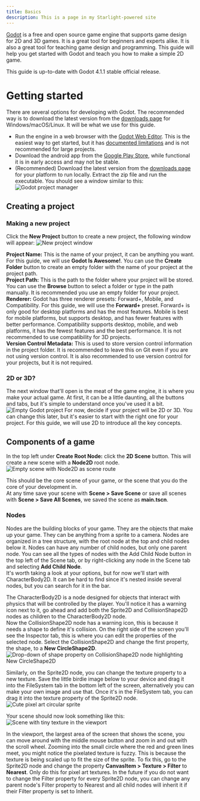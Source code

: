 ```yaml
---
title: Basics
description: This is a page in my Starlight-powered site
---
```


[Godot](https://godotengine.org/) is a free and open source game engine that supports game design for 2D and 3D games. It is a great tool for beginners and experts alike. It is also a great tool for teaching game design and programming. This guide will help you get started with Godot and teach you how to make a simple 2D game.

This guide is up-to-date with Godot 4.1.1 stable official release.
# Getting started
There are several options for developing with Godot. The recommended way is to download the latest version from the [downloads page](https://godotengine.org/download/) for Windows/macOS/Linux. It will be what we use for this guide.

- Run the engine in a web browser with the [Godot Web Editor](https://editor.godotengine.org/releases/4.1.1.stable). This is the easiest way to get started, but it has [documented limitations](https://docs.godotengine.org/en/stable/getting_started/editor/web_editor.html#limitations) and is not recommended for large projects.
- Download the android app from the [Google Play Store](https://play.google.com/store/apps/details?id=org.godotengine.editor.v4), while functional it is in early access and may not be stable.
- (Recommended) Download the latest version from the [downloads page](https://godotengine.org/download/) for your platform to run locally. Extract the zip file and run the executable. You should see a window similar to this:
![Godot project manager](./ProjectManager.png)

## Creating a project
### Making a new project
Click the **New Project** button to create a new project, the following window will appear:
![New project window](./NewProject.png)

**Project Name:**
This is the name of your project, it can be anything you want. For this guide, we will use **Godot Is Awesome!**.
You can use the **Create Folder** button to create an empty folder with the name of your project at the project path.  
**Project Path:**
This is the path to the folder where your project will be stored.
You can use the **Browse** button to select a folder or type in the path manually.
It is recommended you use an empty folder for your project.  
**Renderer:**
Godot has three renderer presets: Forward+, Mobile, and Compatibility.
For this guide, we will use the **Forward+** preset.
Forward+ is only good for desktop platforms and has the most features.
Mobile is best for mobile platforms, but supports desktop, and has fewer features with better performance.
Compatibility supports desktop, mobile, and web platforms, it has the fewest features and the best performance. It is not recommended to use compatibility for 3D projects.  
**Version Control Metadata:**
This is used to store version control information in the project folder. It is recommended to leave this on Git even if you are not using version control. It is also recommended to use version control for your projects, but it is not required.  

### 2D or 3D?
The next window that'll open is the meat of the game engine, it is where you make your actual game. At first, it can be a little daunting, all the buttons and tabs, but it's simple to understand once you've used it a bit.
![Empty Godot project](./EmptyEngine.png)
For now, decide if your project will be 2D or 3D. You can change this later, but it's easier to start with the right one for your project.
For this guide, we will use 2D to introduce all the key concepts.  

## Components of a game
In the top left under **Create Root Node:** click the **2D Scene** button. This will create a new scene with a **Node2D** root node.
![Empty scene with Node2D as scene route](./BaseProject.png)

This should be the core scene of your game, or the scene that you do the core of your development in.  
At any time save your scene with **Scene > Save Scene** or save all scenes with **Scene > Save All Scenes**, we saved the scene as **main.tscn**.

### Nodes
Nodes are the building blocks of your game. They are the objects that make up your game. They can be anything from a sprite to a camera.
Nodes are organized in a tree structure, with the root node at the top and child nodes below it. Nodes can have any number of child nodes, but only one parent node.
You can see all the types of nodes with the Add Child Node button in the top left of the Scene tab, or by right-clicking any node in the Scene tab and selecting **Add Child Node**.  
It's worth taking a look at your options, but for now we'll start with CharacterBody2D. It can be hard to find since it's nested inside several nodes, but you can search for it in the bar. 

The CharacterBody2D is a node designed for objects that interact with physics that will be controlled by the player.
You'll notice it has a warning icon next to it, go ahead and add both the Sprite2D and CollisionShape2D nodes as children to the CharacterBody2D node.  
Now the CollisionShape2D node has a warning icon, this is because it needs a shape to define it's collision. On the right side of the screen you'll see the Inspector tab, this is where you can edit the properties of the selected node. Select the CollisionShape2D and change the first property, the shape, to a **New CircleShape2D**.
![Drop-down of shape property on CollisionShape2D node highlighting New CircleShape2D](./CircleShape.png)

Similarly, on the Sprite2D node, you can change the texture property to a new texture. Save the little birdie image below to your device and drag it into the FileSystem tab in the bottom left of the screen, alternatively you can make your own image and use that. Once it's in the FileSystem tab, you can drag it into the texture property of the Sprite2D node. 
![Cute pixel art circular sprite](./LilBirdie.png)

Your scene should now look something like this:
![Scene with tiny texture in the viewport](./UpdatedScene.png)

In the viewport, the largest area of the screen that shows the scene, you can move around with the middle mouse button and zoom in and out with the scroll wheel.
Zooming into the small circle where the red and green lines meet, you might notice the pixelated texture is fuzzy. This is because the texture is being scaled up to fit the size of the sprite. To fix this, go to the Sprite2D node and change the property **CanvasItem > Texture > Filter** to **Nearest**. Only do this for pixel art textures.
In the future if you do not want to change the Filter property for every Sprite2D node, you can change any parent node's Filter property to Nearest and all child nodes will inherit it if their Filter property is set to Inherit.